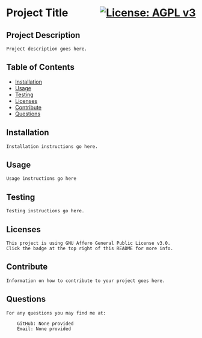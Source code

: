 # <p>Project Title<span style='float: right;'>[![License: AGPL v3](https://img.shields.io/badge/License-AGPL%20v3-blue.svg)](https://www.gnu.org/licenses/agpl-3.0)</span></p>


## Project Description

    Project description goes here.

## Table of Contents

*   [Installation](#installation)
*   [Usage](#usage)
*   [Testing](#testing)
*   [Licenses](#licenses)
*   [Contribute](#contribute)
*   [Questions](#questions)

## Installation

    Installation instructions go here.

## Usage

    Usage instructions go here

## Testing

    Testing instructions go here.

## Licenses

    This project is using GNU Affero General Public License v3.0.
    Click the badge at the top right of this README for more info.

## Contribute

    Information on how to contribute to your project goes here.

## Questions

    For any questions you may find me at:

        GitHub: None provided
        Email: None provided